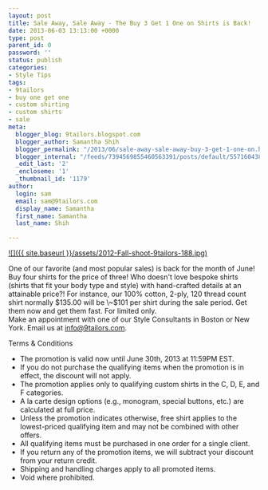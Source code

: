 ```yaml
---
layout: post
title: Sale Away, Sale Away - The Buy 3 Get 1 One on Shirts is Back!
date: 2013-06-03 13:13:00 +0000
type: post
parent_id: 0
password: ''
status: publish
categories:
- Style Tips
tags:
- 9tailors
- buy one get one
- custom shirting
- custom shirts
- sale
meta:
  blogger_blog: 9tailors.blogspot.com
  blogger_author: Samantha Shih
  blogger_permalink: "/2013/06/sale-away-sale-away-buy-3-get-1-one-on.html"
  blogger_internal: "/feeds/7394569855460563391/posts/default/5571604386618730018"
  _edit_last: '2'
  _encloseme: '1'
  _thumbnail_id: '1179'
author:
  login: sam
  email: sam@9tailors.com
  display_name: Samantha
  first_name: Samantha
  last_name: Shih

---
```

[![]({{ site.baseurl }}/assets/2012-Fall-shoot-9tailors-188.jpg)](http://2.bp.blogspot.com/-m0PbxfDGzHY/UayV226znBI/AAAAAAAAN4Y/6J08Fq2bNfU/s1600/2012-Fall-shoot-9tailors-188.jpg)

One of our favorite (and most popular sales) is back for the month of June! Buy four shirts for the price of three! Who doesn't love bespoke shirts (shirts that fit your body type and style) with hand-crafted details at an attainable price?! For instance, our 100% cotton, 2-ply, 120 thread count shirt normally $135.00 will be \~$101 per shirt during the sale period. Get them now and get them fast. For limited only.   
Make an appointment with one of our Style Consultants in Boston or New York. Email us at [info@9tailors.com](mailto:info@9tailors.com). 

Terms & Conditions

* The promotion is valid now until June 30th, 2013 at 11:59PM EST.
* If you do not purchase the qualifying items when the promotion is in effect, the discount will not apply.
* The promotion applies only to qualifying custom shirts in the C, D, E, and F categories.
* A la carte design options (e.g., monogram, special buttons, etc.) are calculated at full price.
* Unless the promotion indicates otherwise, free shirt applies to the lowest-priced qualifying item and may not be combined with other offers.
* All qualifying items must be purchased in one order for a single client.
* If you return any of the promotion items, we will subtract your discount from your return credit.
* Shipping and handling charges apply to all promoted items.
* Void where prohibited.